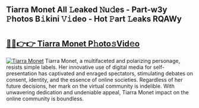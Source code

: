 ## Tiarra Monet All 𝙻eaked 𝙽u𝚍es - Part-w3y 𝙿hotos B𝚒kini 𝚅𝚒deo - Hot 𝙿art 𝙻eaks RQAWy

# <h2><a href="http://ld2x7kz.urlbe.top/?page=Tiarra+Monet">🔗🔗👉👉 Tiarra Monet P𝚑oto𝚜Vid𝚎o</a></h2>

[![Tiarra Monet](https://i.imgur.com/eBuTRDB.gif)](http://ld2x7kz.urlbe.top/?page=Tiarra+Monet)
Tiarra Monet, a multifaceted and polarizing personage, resists simple labels. Her innovative use of digital media for self-presentation has captivated and enraged spectators, stimulating debates on consent, identity, and the essence of online societies. Regardless of her future decisions, her mark on the virtual community is indelible. With unwavering dedication and undeniable appeal, Tiarra Monet impact on the online community is boundless.
